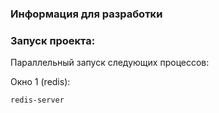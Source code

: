### Информация для разработки

### Запуск проекта:
    
Параллельный запуск следующих процессов:

Окно 1 (redis):
```
redis-server
```